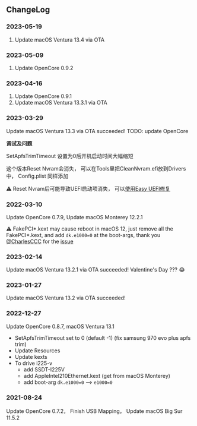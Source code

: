 ## ChangeLog

### 2023-05-19
1. Update macOS Ventura 13.4 via OTA

### 2023-05-09
1. Update OpenCore 0.9.2

### 2023-04-16
1. Update OpenCore 0.9.1
2. Update macOS Ventura 13.3.1 via OTA

### 2023-03-29
Update macOS Ventura 13.3 via OTA succeeded!
TODO: update OpenCore

**调试及问题**

SetApfsTrimTimeout 设置为0后开机启动时间大幅缩短

这个版本Reset Nvram会消失， 可以在Tools里把CleanNvram.efi放到Drivers中， Config.plist 同样添加

⚠️ Reset Nvram后可能导致UEFI启动项消失， 可以[使用Easy UEFI修复](https://blog.csdn.net/weixin_45456085/article/details/127280792 "")

### 2022-03-10 

Update OpenCore 0.7.9, Update macOS Monterey 12.2.1

⚠️ FakePCI*.kext may cause reboot in macOS 12, just remove all the FakePCI*.kext, and add `dk.e1000=0` at the boot-args, thank you [@CharlesCCC](https://github.com/CharlesCCC) for the [issue](https://github.com/evenlinyf/hackintosh-EFI-Z490A-i710700k-5700xt/issues/1#issue-1035692471)

### 2023-02-14
Update macOS Ventura 13.2.1 via OTA succeeded!
Valentine's Day ??? 😂

### 2023-01-27
Update macOS Ventura 13.2 via OTA succeeded!

### 2022-12-27
Update OpenCore 0.8.7, macOS Ventura 13.1
- SetApfsTrimTimeout set to 0 (default -1) (fix samsung 970 evo plus apfs trim)
- Update Resources
- Update kexts
- To drive i225-v
  - add SSDT-I225V
  - add AppleIntel210Ethernet.kext (get from macOS Monterey)
  - add boot-arg `dk.e1000=0`  —> `e1000=0`

### 2021-08-24
Update OpenCore 0.7.2， Finish USB Mapping， Update macOS Big Sur 11.5.2
